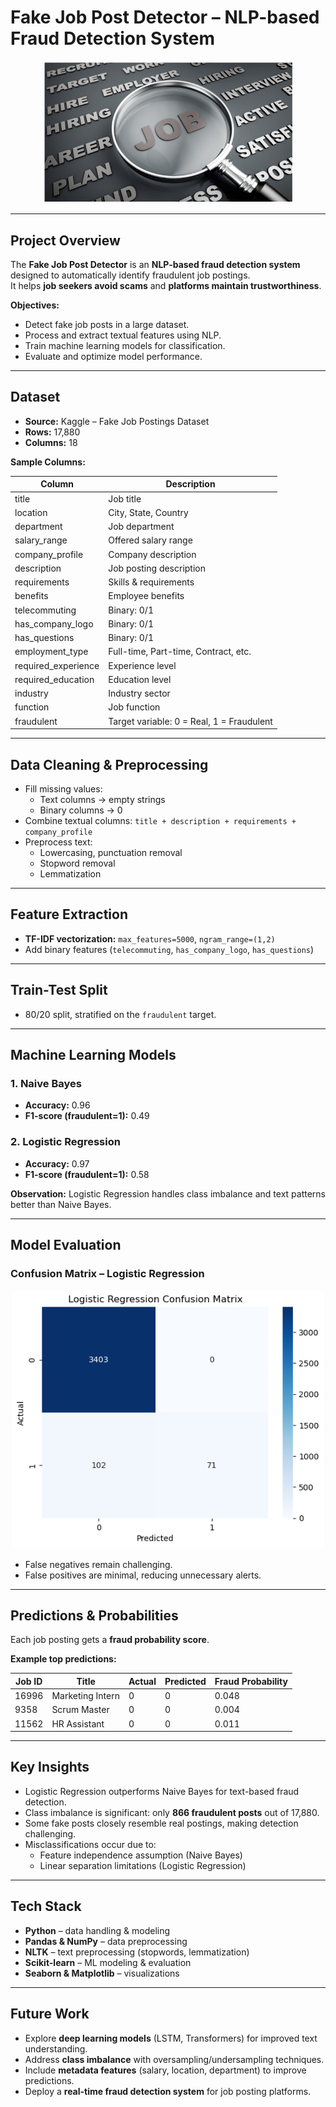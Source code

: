 # Fake Job Post Detector – NLP-based Fraud Detection System

<div align="center">
  <img src="images/fake_job_detector.png" alt="Fake Job Detector" width="400"/>
</div>

---

## Project Overview

The **Fake Job Post Detector** is an **NLP-based fraud detection system** designed to automatically identify fraudulent job postings.  
It helps **job seekers avoid scams** and **platforms maintain trustworthiness**.

**Objectives:**
- Detect fake job posts in a large dataset.
- Process and extract textual features using NLP.
- Train machine learning models for classification.
- Evaluate and optimize model performance.

---

## Dataset

- **Source:** Kaggle – Fake Job Postings Dataset  
- **Rows:** 17,880  
- **Columns:** 18  

**Sample Columns:**

| Column                | Description                                |
|-----------------------|--------------------------------------------|
| title                 | Job title                                  |
| location              | City, State, Country                        |
| department            | Job department                             |
| salary_range          | Offered salary range                        |
| company_profile       | Company description                          |
| description           | Job posting description                     |
| requirements          | Skills & requirements                       |
| benefits              | Employee benefits                            |
| telecommuting         | Binary: 0/1                                 |
| has_company_logo      | Binary: 0/1                                 |
| has_questions         | Binary: 0/1                                 |
| employment_type       | Full-time, Part-time, Contract, etc.       |
| required_experience   | Experience level                             |
| required_education    | Education level                              |
| industry              | Industry sector                              |
| function              | Job function                                 |
| fraudulent            | Target variable: 0 = Real, 1 = Fraudulent  |

---

## Data Cleaning & Preprocessing

- Fill missing values:
  - Text columns → empty strings
  - Binary columns → 0
- Combine textual columns: `title + description + requirements + company_profile`
- Preprocess text:
  - Lowercasing, punctuation removal
  - Stopword removal
  - Lemmatization

---

## Feature Extraction

- **TF-IDF vectorization:** `max_features=5000`, `ngram_range=(1,2)`  
- Add binary features (`telecommuting`, `has_company_logo`, `has_questions`)

---

## Train-Test Split

- 80/20 split, stratified on the `fraudulent` target.

---

## Machine Learning Models

### 1. Naive Bayes
- **Accuracy:** 0.96  
- **F1-score (fraudulent=1):** 0.49  

### 2. Logistic Regression
- **Accuracy:** 0.97  
- **F1-score (fraudulent=1):** 0.58  

**Observation:** Logistic Regression handles class imbalance and text patterns better than Naive Bayes.

---

## Model Evaluation

### Confusion Matrix – Logistic Regression
<div align="center">
  <img src="images/confusion_matrix_lr.png" alt="Confusion Matrix" width="500"/>
</div>

- False negatives remain challenging.  
- False positives are minimal, reducing unnecessary alerts.

---

## Predictions & Probabilities

Each job posting gets a **fraud probability score**.  

**Example top predictions:**

| Job ID | Title               | Actual | Predicted | Fraud Probability |
|--------|-------------------|--------|-----------|-----------------|
| 16996  | Marketing Intern    | 0      | 0         | 0.048           |
| 9358   | Scrum Master        | 0      | 0         | 0.004           |
| 11562  | HR Assistant        | 0      | 0         | 0.011           |

---

## Key Insights

- Logistic Regression outperforms Naive Bayes for text-based fraud detection.  
- Class imbalance is significant: only **866 fraudulent posts** out of 17,880.  
- Some fake posts closely resemble real postings, making detection challenging.  
- Misclassifications occur due to:
  - Feature independence assumption (Naive Bayes)  
  - Linear separation limitations (Logistic Regression)

---

## Tech Stack

- **Python** – data handling & modeling  
- **Pandas & NumPy** – data preprocessing  
- **NLTK** – text preprocessing (stopwords, lemmatization)  
- **Scikit-learn** – ML modeling & evaluation  
- **Seaborn & Matplotlib** – visualizations  

---

## Future Work

- Explore **deep learning models** (LSTM, Transformers) for improved text understanding.  
- Address **class imbalance** with oversampling/undersampling techniques.  
- Include **metadata features** (salary, location, department) to improve predictions.  
- Deploy a **real-time fraud detection system** for job posting platforms.
